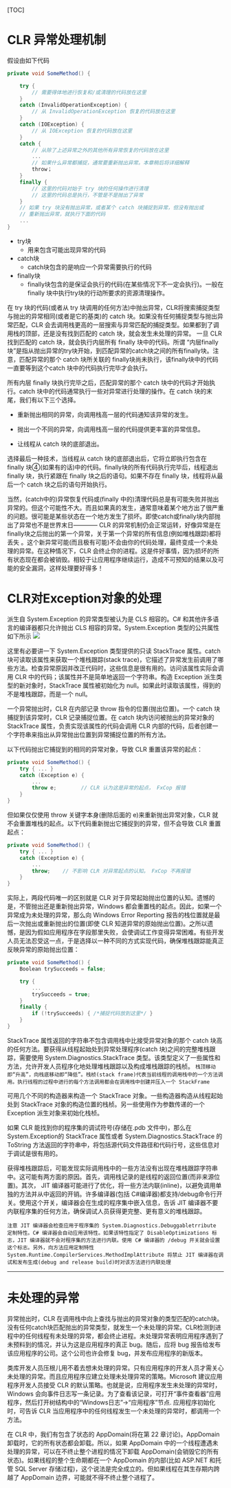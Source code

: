 [TOC]

# CLR 异常处理机制

假设由如下代码
```csharp
private void SomeMethod() {

    try {
        // 需要得体地进行恢复和/或清理的代码放在这里
    }
    catch (InvalidOperationException) {
        // 从 InvalidOperationException 恢复的代码放在这里
    }
    catch (IOException) {
        // 从 IOException 恢复的代码放在这里
    }
    catch {
        // 从除了上述异常之外的其他所有异常恢复的代码放在这里
        ...
        // 如果什么异常都捕捉，通常要重新抛出异常。本章稍后将详细解释
        throw；
    }
    finally {
        // 这里的代码对始于 try 块的任何操作进行清理
        // 这里的代码总是执行，不管是不是抛出了异常
    }
    // 如果 try 块没有抛出异常，或者某个 catch 块捕捉到异常，但没有抛出或
    // 重新抛出异常，就执行下面的代码
    ...
}
```

- try块 
  - 用来包含可能出现异常的代码
- catch块
  - catch块包含的是响应一个异常需要执行的代码
- finally块
  - finally块包含的是保证会执行的代码(在某些情况下不一定会执行)。一般在 finally 块中执行try块的行动所要求的资源清理操作。

在 try 块的代码(或者从 try 块调用的任何方法)中抛出异常，CLR将搜索捕捉类型与抛出的异常相同(或者是它的基类)的 catch 块。如果没有任何捕捉类型与抛出异常匹配，CLR 会去调用栈更高的一层搜索与异常匹配的捕捉类型。如果都到了调用栈的顶部，还是没有找到匹配的 catch 块，就会发生未处理的异常。
一旦 CLR 找到匹配的 catch 块，就会执行内层所有 finally 块中的代码。所谓 “内层finally块”是指从抛出异常的try块开始，到匹配异常的catch块之间的所有finally块。注意，匹配异常的那个 catch 块所关联的 finally块尚未执行，该finally块中的代码一直要等到这个catch 块中的代码执行完毕才会执行。


所有内层 finally 块执行完毕之后，匹配异常的那个 catch 块中的代码才开始执行。catch 块中的代码通常执行一些对异常进行处理的操作。在 catch 块的末尾，我们有以下三个选择。

- 重新抛出相同的异常，向调用栈高一层的代码通知该异常的发生。

- 抛出一个不同的异常，向调用栈高一层的代码提供更丰富的异常信息。

- 让线程从 catch 块的底部退出。

选择最后一种技术，当线程从 catch 块的底部退出后，它将立即执行包含在 finally 块④(如果有的话)中的代码。finally块的所有代码执行完毕后，线程退出 finally 块，执行紧跟在 finally 块之后的语句。如果不存在 finally 块，线程将从最后一个 catch 块之后的语句开始执行。

当然，(catch中的)异常恢复代码或(finally 中的)清理代码总是有可能失败并抛出异常的。但这个可能性不大。而且如果真的发生，通常意味着某个地方出了很严重的问题。很可能是某些状态在一个地方发生了损坏。即使catch或finally块内部抛出了异常也不是世界末日———— CLR 的异常机制仍会正常运转，好像异常是在finally块之后抛出的第一个异常，关于第一个异常的所有信息(例如堆栈跟踪)都将丢失 。这个新异常可能(而且极有可能)不会由你的代码处理，最终变成一个未处理的异常。在这种情况下，CLR 会终止你的进程。这是件好事情，因为损坏的所有状态现在都会被销毁。相较于让应用程序继续运行，造成不可预知的结果以及可能的安全漏洞，这样处理要好得多！


# CLR对Exception对象的处理

派生自 System.Exception 的异常类型被认为是 CLS 相容的。C# 和其他许多语言的编译器都只允许抛出 CLS 相容的异常。System.Exception 类型的公共属性如下所示
![](pic/Exception.PNG)

这里有必要讲一下 System.Exception 类型提供的只读 StackTrace 属性。catch 块可读取该属性来获取一个堆栈跟踪(stack trace)，它描述了异常发生前调用了哪些方法。检查异常原因并改正代码时，这些信息是很有用的。访问该属性实际会调用 CLR 中的代码；该属性并不是简单地返回一个字符串。构造 Exception 派生类型的新对象时，StackTrace 属性被初始化为 null。如果此时读取该属性，得到的不是堆栈跟踪，而是一个 null。

一个异常抛出时，CLR 在内部记录 throw 指令的位置(抛出位置)。一个 catch 块捕捉到该异常时，CLR 记录捕捉位置。在 catch 块内访问被抛出的异常对象的 StackTrace 属性，负责实现该属性的代码会调用 CLR 内部的代码，后者创建一个字符串来指出从异常抛出位置到异常捕捉位置的所有方法。

以下代码抛出它捕捉到的相同的异常对象，导致 CLR 重置该异常的起点：

```csharp
private void SomeMethod() {
    try { ... }
    catch (Exception e) {
        ...
        throw e;        // CLR 认为这是异常的起点， FxCop 报错
    }
}
```

但如果仅仅使用 throw 关键字本身(删除后面的 e)来重新抛出异常对象，CLR 就不会重置堆栈的起点。以下代码重新抛出它捕捉到的异常，但不会导致 CLR 重置起点：

```csharp
private void SomeMethod() {
    try { ... }
    catch (Exception e) {
        ...
        throw;    // 不影响 CLR 对异常起点的认知。 FxCop 不再报错
    }
}
```

实际上，两段代码唯一的区别就是 CLR 对于异常起始抛出位置的认知。遗憾的是，不管抛出还是重新抛出异常，Windows 都会重置栈的起点。因此，如果一个异常成为未处理的异常，那么向 Windows Error Reporting 报告的栈位置就是最后一次抛出或重新抛出的位置(即使 CLR 知道异常的原始抛出位置)。之所以遗憾，是因为假如应用程序在字段那里失败，会使调试工作变得异常困难。有些开发人员无法忍受这一点，于是选择以一种不同的方式实现代码，确保堆栈跟踪能真正反映异常的原始抛出位置：

```csharp
private void SomeMethod() {
    Boolean trySucceeds = false;

    try {
        ...
        trySucceeds = true;
    }
    finally {
        if (!trySucceeds) { /*捕捉代码放到这里*/ }
    }
}
```
StackTrace 属性返回的字符串不包含调用栈中比接受异常对象的那个 catch 块高的任何方法。要获得从线程起始处到异常处理程序(catch 块)之间的完整堆栈跟踪，需要使用 System.Diagnostics.StackTrace 类型。该类型定义了一些属性和方法，允许开发人员程序化地处理堆栈跟踪以及构成堆栈跟踪的栈桢。
`栈顶移动即“升高”，向栈底移动即“降低”。栈桢(stack frame)代表当前线程的调用栈中的一个方法调用。执行线程的过程中进行的每个方法调用都会在调用栈中创建并压入一个 StackFrame`

可用几个不同的构造器来构造一个 StackTrace 对象。一些构造器构造从线程起始处到 StackTrace 对象的构造位置的栈桢。另一些使用作为参数传递的一个 Exception 派生对象来初始化栈桢。

如果 CLR 能找到你的程序集的调试符号(存储在.pdb 文件中)，那么在System.Exception的 StackTrace 属性或者 System.Diagnostics.StackTrace 的 ToString 方法返回的字符串中，将包括源代码文件路径和代码行号，这些信息对于调试是很有用的。

获得堆栈跟踪后，可能发现实际调用栈中的一些方法没有出现在堆栈跟踪字符串中。这可能有两方面的原因。首先，调用栈记录的是线程的返回位置(而非来源位置)。其次， JIT 编译器可能进行了优化，将一些方法内联(inline)，以避免调用单独的方法并从中返回的开销。许多编译器(包括 C#编译器)都支持/debug命令行开关。使用这个开关，编译器会在生成的程序集中嵌入信息，告诉 JIT 编译器不要内联程序集的任何方法，确保调试人员获得更完整、更有意义的堆栈跟踪。

`注意 JIT 编译器会检查应用于程序集的 System.Diagnostics.Debuggabletrribute 定制特性。C# 编译器会自动应用该特性。如果该特性指定了 DisableOptimizations 标志，JIT 编译器就不会对程序集的方法进行内联。使用 C# 编译器的 /debug 开关就会设置这个标志。另外，向方法应用定制特性 System.Runtime.CompilerServices.MethodImplAttribute 将禁止 JIT 编译器在调试和发布生成(debug and release build)时对该方法进行内联处理`

-------------------

# 未处理的异常

异常抛出时，CLR 在调用栈中向上查找与抛出的异常对象的类型匹配的catch块。没有任何catch块匹配抛出的异常类型，就发生一个未处理的异常。CLR检测到进程中的任何线程有未处理的异常，都会终止进程。未处理异常表明应用程序遇到了未预料到的情况，并认为这是应用程序的真正 bug。随后，应将 bug 报告给发布该应用程序的公司。这个公司也许会修复 bug，并发布应用程序的新版本。

类库开发人员压根儿用不着去想未处理的异常。只有应用程序的开发人员才需关心未处理的异常。而且应用程序应建立处理未处理异常的策略。Microsoft 建议应用程序开发人员接受 CLR 的默认策略。也就是说，应用程序发生未处理的异常时，Windows 会向事件日志写一条记录。为了查看该记录，可打开“事件查看器”应用程序，然后打开树结构中的“Windows日志”->“应用程序”节点.
应用程序初始化时，可告诉 CLR 当应用程序中的任何线程发生一个未处理的异常时，都调用一个方法。



在 CLR 中，我们有包含了状态的 AppDomain(将在第 22 章讨论)。AppDomain 卸载时，它的所有状态都会卸载。所以，如果 AppDomain 中的一个线程遭遇未处理的异常，可以在不终止整个进程的情况下卸载 AppDomain(会销毁它的所有状态)。如果线程的整个生命期都在一个 AppDomain 的内部(比如 ASP.NET 和托管 SQL Server 存储过程)，这个说法是完全成立的。但如果线程在其生存期内跨越了 AppDomain 边界，可能就不得不终止整个进程了。